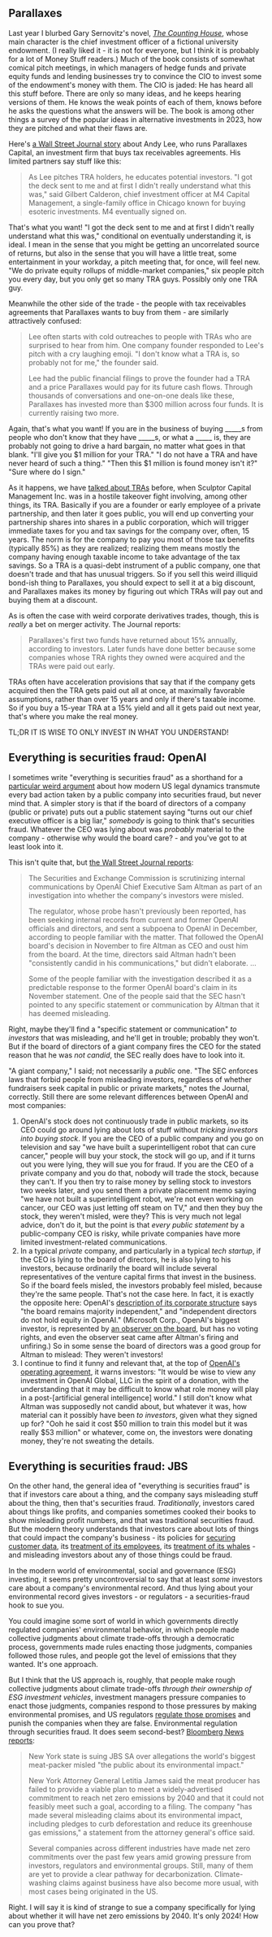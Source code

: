 
## Parallaxes

Last year I blurbed Gary Sernovitz's novel, [_The Counting House_](https://www.uno.edu/unopress/the-counting-house), whose main character is the chief investment officer of a fictional university endowment. (I really liked it - it is not for everyone, but I think it is probably for a lot of Money Stuff readers.) Much of the book consists of somewhat comical pitch meetings, in which managers of hedge funds and private equity funds and lending businesses try to convince the CIO to invest some of the endowment's money with them. The CIO is jaded: He has heard all this stuff before. There are only so many ideas, and he keeps hearing versions of them. He knows the weak points of each of them, knows before he asks the questions what the answers will be. The book is among other things a survey of the popular ideas in alternative investments in 2023, how they are pitched and what their flaws are.

Here's [a Wall Street Journal story](https://www.wsj.com/finance/investing/tax-whiz-strange-hustle-wall-street-d51ddbc6) about Andy Lee, who runs Parallaxes Capital, an investment firm that buys tax receivables agreements. His limited partners say stuff like this:

> As Lee pitches TRA holders, he educates potential investors. "I got the deck sent to me and at first I didn't really understand what this was," said Gilbert Calderon, chief investment officer at M4 Capital Management, a single-family office in Chicago known for buying esoteric investments. M4 eventually signed on.

That's what you want! "I got the deck sent to me and at first I didn't really understand what this was," conditional on eventually understanding it, is ideal. I mean in the sense that you might be getting an uncorrelated source of returns, but also in the sense that you will have a little treat, some entertainment in your workday, a pitch meeting that, for once, will feel new. "We do private equity rollups of middle-market companies," six people pitch you every day, but you only get so many TRA guys. Possibly only one TRA guy.

Meanwhile the other side of the trade - the people with tax receivables agreements that Parallaxes wants to buy from them - are similarly attractively confused:

> Lee often starts with cold outreaches to people with TRAs who are surprised to hear from him. One company founder responded to Lee's pitch with a cry laughing emoji. "I don't know what a TRA is, so probably not for me," the founder said.
> 
> Lee had the public financial filings to prove the founder had a TRA and a price Parallaxes would pay for its future cash flows. Through thousands of conversations and one-on-one deals like these, Parallaxes has invested more than $300 million across four funds. It is currently raising two more.

Again, that's what you want! If you are in the business of buying _____s from people who don't know that they have _____s, or what a _____ is, they are probably not going to drive a hard bargain, no matter what goes in that blank. "I'll give you $1 million for your TRA." "I do not have a TRA and have never heard of such a thing." "Then this $1 million is found money isn't it?" "Sure where do I sign." 

As it happens, we have [talked about TRAs](https://www.bloomberg.com/opinion/articles/2023-08-30/sculptor-is-full-of-conflicts) before, when Sculptor Capital Management Inc. was in a hostile takeover fight involving, among other things, its TRA. Basically if you are a founder or early employee of a private partnership, and then later it goes public, you will end up converting your partnership shares into shares in a public corporation, which will trigger immediate taxes for you and tax savings for the company over, often, 15 years. The norm is for the company to pay you most of those tax benefits (typically 85%) as they are realized; realizing them means mostly the company having enough taxable income to take advantage of the tax savings. So a TRA is a quasi-debt instrument of a public company, one that doesn't trade and that has unusual triggers. So if you sell this weird illiquid bond-ish thing to Parallaxes, you should expect to sell it at a big discount, and Parallaxes makes its money by figuring out which TRAs will pay out and buying them at a discount.

As is often the case with weird corporate derivatives trades, though, this is _really_ a bet on merger activity. The Journal reports:

> Parallaxes's first two funds have returned about 15% annually, according to investors. Later funds have done better because some companies whose TRA rights they owned were acquired and the TRAs were paid out early.

TRAs often have acceleration provisions that say that if the company gets acquired then the TRA gets paid out all at once, at maximally favorable assumptions, rather than over 15 years and only if there's taxable income. So if you buy a 15-year TRA at a 15% yield and all it gets paid out next year, that's where you make the real money.

TL;DR IT IS WISE TO ONLY INVEST IN WHAT YOU UNDERSTAND!

## Everything is securities fraud: OpenAI

I sometimes write "everything is securities fraud" as a shorthand for a [particular weird argument](https://www.bloomberg.com/opinion/articles/2021-02-03/goldman-sachs-goes-to-supreme-court-hedge-funds-won-on-gamestop-kkpoe6ws) about how modern US legal dynamics transmute every bad action taken by a public company into securities fraud, but never mind that. A simpler story is that if the board of directors of a company (public or private) puts out a public statement saying "turns out our chief executive officer is a big liar," _somebody_ is going to think that's securities fraud. Whatever the CEO was lying about was _probably_ material to the company - otherwise why would the board care? - and you've got to at least look into it.

This isn't quite that, but [the Wall Street Journal reports](https://www.wsj.com/tech/sec-investigating-whether-openai-investors-were-misled-9d90b411):

> The Securities and Exchange Commission is scrutinizing internal communications by OpenAI Chief Executive Sam Altman as part of an investigation into whether the company's investors were misled.
> 
> The regulator, whose probe hasn't previously been reported, has been seeking internal records from current and former OpenAI officials and directors, and sent a subpoena to OpenAI in December, according to people familiar with the matter. That followed the OpenAI board's decision in November to fire Altman as CEO and oust him from the board. At the time, directors said Altman hadn't been "consistently candid in his communications," but didn't elaborate. …
> 
> Some of the people familiar with the investigation described it as a predictable response to the former OpenAI board's claim in its November statement. One of the people said that the SEC hasn't pointed to any specific statement or communication by Altman that it has deemed misleading.

Right, maybe they'll find a "specific statement or communication" _to investors_ that was misleading, and he'll get in trouble; probably they won't. But if the board of directors of a giant company fires the CEO for the stated reason that he was _not candid_, the SEC really does have to look into it.

"A giant company," I said; not necessarily a _public_ one. "The SEC enforces laws that forbid people from misleading investors, regardless of whether fundraisers seek capital in public or private markets," notes the Journal, correctly. Still there are some relevant differences between OpenAI and most companies:

1. OpenAI's stock does not continuously trade in public markets, so its CEO could go around lying about lots of stuff without _tricking investors into buying stock_. If you are the CEO of a public company and you go on television and say "we have built a superintelligent robot that can cure cancer," people will buy your stock, the stock will go up, and if it turns out you were lying, they will sue you for fraud. If you are the CEO of a private company and you do that, nobody will trade the stock, because they can't. If you then try to raise money by selling stock to investors two weeks later, and you send them a private placement memo saying "we have not built a superintelligent robot, we're not even working on cancer, our CEO was just letting off steam on TV," and then they buy the stock, they weren't misled, were they? This is very much not legal advice, don't do it, but the point is that _every public statement_ by a public-company CEO is risky, while private companies have more limited investment-related communications.
2. In a typical _private_ company, and particularly in a typical _tech startup_, if the CEO is lying to the board of directors, he is also lying to his investors, because ordinarily the board will include several representatives of the venture capital firms that invest in the business. So if the board feels misled, the investors probably feel misled, because they're the same people. That's not the case here. In fact, it is exactly the opposite here: OpenAI's [description of its corporate structure](https://openai.com/our-structure) says "the board remains majority independent," and "independent directors do not hold equity in OpenAI." (Microsoft Corp., OpenAI's biggest investor, is represented by [an observer on the board](https://www.bloomberg.com/news/articles/2024-01-05/microsoft-picks-dee-templeton-as-openai-board-observer), but has no voting rights, and even the observer seat came after Altman's firing and unfiring.) So in some sense the board of directors was a good group for Altman to mislead: They weren't investors!
3. I continue to find it funny and relevant that, at the top of [OpenAI's operating agreement](https://openai.com/our-structure), it warns investors: "It would be wise to view any investment in OpenAI Global, LLC in the spirit of a donation, with the understanding that it may be difficult to know what role money will play in a post-[artificial general intelligence] world." I still don't know what Altman was supposedly not candid about, but whatever it was, how material can it possibly have been _to investors_, given what they signed up for? "Ooh he said it cost $50 million to train this model but it was really $53 million" or whatever, come on, the investors were donating money, they're not sweating the details.

## Everything is securities fraud: JBS

On the other hand, the general idea of "everything is securities fraud" is that if investors care about a thing, and the company says misleading stuff about the thing, then that's securities fraud. _Traditionally_, investors cared about things like profits, and companies sometimes cooked their books to show misleading profit numbers, and that was traditional securities fraud. But the modern theory understands that investors care about lots of things that could impact the company's business - its policies for [securing customer data](https://www.bloomberg.com/opinion/articles/2023-10-31/bad-passwords-are-securities-fraud), its [treatment of its employees](https://www.bloomberg.com/opinion/articles/2019-02-13/santander-didn-t-pay-its-non-debt), its [treatment of its whales](https://www.bloomberg.com/opinion/articles/2018-09-21/seaworld-s-strange-securities-fraud) - and misleading investors about any of those things could be fraud.

In the modern world of environmental, social and governance (ESG) investing, it seems pretty uncontroversial to say that at least _some_ investors care about a company's environmental record. And thus lying about your environmental record gives investors - or regulators - a securities-fraud hook to sue you.

You could imagine some sort of world in which governments directly regulated companies' environmental behavior, in which people made collective judgments about climate trade-offs through a democratic process, governments made rules enacting those judgments, companies followed those rules, and people got the level of emissions that they wanted. It's one approach.

But I think that the US approach is, roughly, that people make rough collective judgments about climate trade-offs _through their ownership of ESG investment vehicles_, investment managers pressure companies to enact those judgments, companies respond to those pressures by making environmental promises, and US regulators [regulate those promises](https://www.bloomberg.com/opinion/articles/2022-03-22/the-sec-will-regulate-climate) and punish the companies when they are false. Environmental regulation through securities fraud. It does seem second-best? [Bloomberg News reports](https://www.bloomberg.com/news/articles/2024-02-28/ny-sues-world-s-top-meat-packer-jbs-over-climate-impact):

> New York state is suing JBS SA over allegations the world's biggest meat-packer misled "the public about its environmental impact."
> 
> New York Attorney General Letitia James said the meat producer has failed to provide a viable plan to meet a widely-advertised commitment to reach net zero emissions by 2040 and that it could not feasibly meet such a goal, according to a filing. The company "has made several misleading claims about its environmental impact, including pledges to curb deforestation and reduce its greenhouse gas emissions," a statement from the attorney general's office said.
> 
> Several companies across different industries have made net zero commitments over the past few years amid growing pressure from investors, regulators and environmental groups. Still, many of them are yet to provide a clear pathway for decarbonization. Climate-washing claims against business have also become more usual, with most cases being originated in the US.

Right. I will say it is kind of strange to sue a company specifically for lying about whether it will have net zero emissions by 2040. It's only 2024! How can you prove that?
